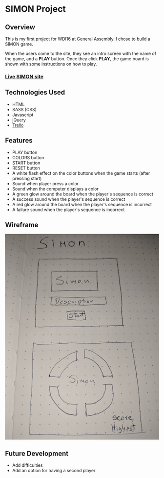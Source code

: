 # SIMON Project

## Overview

This is my first project for WDI16 at General Assembly. I chose to build a SIMON game.

When the users come to the site, they see an intro screen with the name of the game, and a **PLAY** button. Once they click **PLAY**, the game board is shown with some instructions on how to play.

### [Live SIMON site](http://affectionate-shaw-bf2415.bitballoon.com/)

## Technologies Used

* HTML
* SASS (CSS)
* Javascript
* jQuery
* [Trello](https://trello.com/b/VgpSnPdU/simon)

## Features

* PLAY button
* COLORS button
* START button
* RESET button
* A white flash effect on the color buttons when the game starts (after pressing start)
* Sound when player press a color
* Sound when the computer displays a color
* A green glow around the board when the player's sequence is correct
* A success sound when the player's sequence is correct
* A red glow around the board when the player's sequence is incorrect
* A failure sound when the player's sequence is incorrect

## Wireframe

![Image of the wireframe](https://github.com/Tilingo/SIMON/blob/master/img/wireframeSimon.jpg)

## Future Development

* Add difficulties
* Add an option for having a second player
